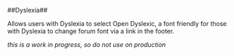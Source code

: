 ##Dyslexia##

Allows users with Dyslexia to select Open Dyslexic, a font friendly for those with Dyslexia to change forum font via a link in the footer.

*this is a work in progress, so do not use on production*
